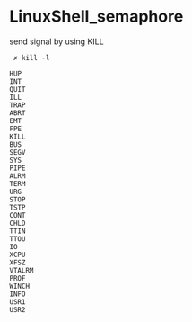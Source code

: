 # LinuxShell_semaphore
send signal by using KILL 

     ✗ kill -l
     
    HUP 
    INT 
    QUIT 
    ILL 
    TRAP 
    ABRT 
    EMT 
    FPE 
    KILL 
    BUS 
    SEGV 
    SYS 
    PIPE 
    ALRM 
    TERM 
    URG 
    STOP 
    TSTP 
    CONT 
    CHLD 
    TTIN 
    TTOU 
    IO 
    XCPU 
    XFSZ 
    VTALRM 
    PROF 
    WINCH 
    INFO 
    USR1 
    USR2
